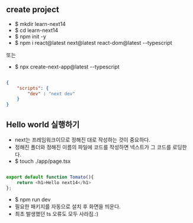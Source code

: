 ## create project

- $ mkdir learn-next14
- $ cd learn-next14
- $ npm init -y
- $ npm i react@latest next@latest react-dom@latest --typescript

또는 

- $ npx create-next-app@latest --typescript 

```JSON package.json

{
    "scripts": {
        "dev" : "next dev"
    }
}

```

## Hello world 실행하기

- next는 프레임워크이므로 정해진 대로 작성하는 것이 중요하다.
- 정해진 폴더와 정해진 이름의 파일에 코드를 작성하면 넥스트가 그 코드를 로딩한다.
- $ touch ./app/page.tsx 

```typescript ./app/page.tsx

export default function Tomato(){
    return <h1>Hello next14</h1>
};

```
- $ npm run dev 
- 필요한 패키지를 자동으로 설치 후 화면을 띄운다.
- 최초 발생했던 ts 오류도 모두 사라짐.:)